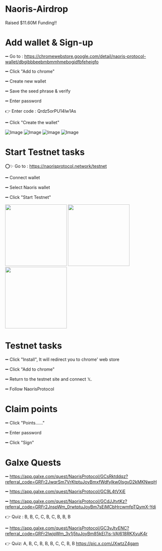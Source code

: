 # Naoris-Airdrop

Raised $11.60M Funding!!

# Add wallet & Sign-up

➖ Go to : https://chromewebstore.google.com/detail/naoris-protocol-wallet/dbgibbbeebmbmmhmebogidfbfehejgfo

➖ Click "Add to chrome"

➖ Create new wallet

➖ Save the seed phrase & verify

➖ Enter password

👉 Enter code : Qrdz5orPU14lw1As

➖ Click "Create the wallet"

![Image](https://github.com/user-attachments/assets/184aee08-c44b-4435-8588-30c96fd064bb)
![Image](https://github.com/user-attachments/assets/5cb84e4f-978f-4cdf-adf4-6085586b6f2f)
![Image](https://github.com/user-attachments/assets/e585f559-1ece-4b33-9690-33ed8536d073)
![Image](https://github.com/user-attachments/assets/dbceb314-1717-4a07-90b0-d883f017be1d)

# Start Testnet tasks

⭕✨ Go to : https://naorisprotocol.network/testnet

➖ Connect wallet

➖ Select Naoris wallet

➖ Click "Start Testnet"

<img src="https://github.com/user-attachments/assets/22c1c93c-ff17-4245-9317-03f5c82b065d" width="200" height="200">
<img src="https://github.com/user-attachments/assets/639b5064-f7a1-4851-b084-be4bda2a79f7" width="200" height="200">
<img src="https://github.com/user-attachments/assets/927891d9-e1e8-43f0-9429-657014e75879" width="200" height="200">

# Testnet tasks

➖ Click "Install", It will redirect you to chrome' web store

➖ Click "Add to chrome"

➖ Return to the testnet site and connect 𝕏.

➖ Follow NaorisProtocol

# Claim points

➖ Click "Points......"

➖ Enter password

➖ Click "Sign"

# Galxe Quests

➖ https://app.galxe.com/quest/NaorisProtocol/GCsRktddqz?referral_code=GRFr2JwqrSm7VrKtptuJoyBmxfWdfyIkw0lsgvD2kMKNwqH

➖ https://app.galxe.com/quest/NaorisProtocol/GC9L4tVXiE

➖ https://app.galxe.com/quest/NaorisProtocol/GCdJJtvtKz?referral_code=GRFr2JnspWm_0rwtptuJoyBm7sEiMCbHrcwmfpTQymX-Ydi

👉 Quiz : B, B, C, C, B, C, B, B, B

➖ https://app.galxe.com/quest/NaorisProtocol/GC3vJtvENC?referral_code=GRFr2IwjpWm_3v1j5tuJoyBm85kEI7is-VAI618RKXyuK4r

👉 Quiz: A, B, C, B, B, B, C, C, B, B https://pic.x.com/JXwtzZ4gam
